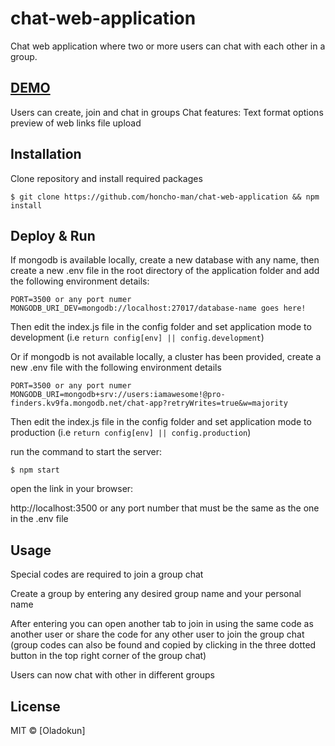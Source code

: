 # chat-web-application
Chat web application where two or more users can chat with each other in a group.

## <a href="https://chat-web--app.herokuapp.com/">DEMO</a>

Users can create, join and chat in groups
Chat features:
Text format options
preview of web links
file upload

## Installation

Clone repository and install required packages

```
$ git clone https://github.com/honcho-man/chat-web-application && npm install 

```
## Deploy & Run

If mongodb is available locally, create a new database with any name, then create a new .env file in the root directory of the application folder and add the following environment details:
    
    PORT=3500 or any port numer
    MONGODB_URI_DEV=mongodb://localhost:27017/database-name goes here!

Then edit the index.js file in the config folder and set application mode to development (i.e `return config[env] || config.development`)

Or if mongodb is not available locally, a cluster has been provided, create a new .env file with the following environment details

    PORT=3500 or any port numer
    MONGODB_URI=mongodb+srv://users:iamawesome!@pro-finders.kv9fa.mongodb.net/chat-app?retryWrites=true&w=majority

Then edit the index.js file in the config folder and set application mode to production (i.e `return config[env] || config.production`)

run the command to start the server:
```
$ npm start

```
open the link in your browser:

http://localhost:3500 or any port number that must be the same as the one in the .env file

## Usage 

Special codes are required to join a group chat

Create a group by entering any desired group name and your personal name

After entering you can open another tab to join in using the same code as another user or share the code for any other user to join the group chat (group codes can also be found and copied by clicking in the three dotted button in the top right corner of the group chat)

Users can now chat with other in different groups

## License

MIT © [Oladokun]
